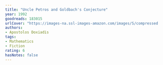 ```yaml
---
title: "Uncle Petros and Goldbach's Conjecture"
year: 1992
goodreads: 183015
urlCover: "https://images-na.ssl-images-amazon.com/images/S/compressed.photo.goodreads.com/books/1388215451i/183015.jpg"
authors:
- Apostolos Doxiadis
tags:
- Mathematics
- Fiction
rating: 6
hasNotes: false
---
```

